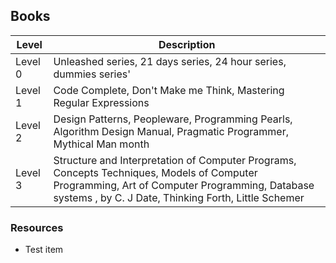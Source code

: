 ## Books
Level | Description
----- | ---- 
Level 0 | Unleashed series, 21 days series, 24 hour series, dummies series'
Level 1 | Code Complete, Don't Make me Think, Mastering Regular Expressions
Level 2 | Design Patterns, Peopleware, Programming Pearls, Algorithm Design Manual, Pragmatic Programmer, Mythical Man month
Level 3 | Structure and Interpretation of Computer Programs, Concepts Techniques, Models of Computer Programming, Art of Computer Programming, Database systems , by C. J Date, Thinking Forth, Little Schemer

### Resources
* Test item
